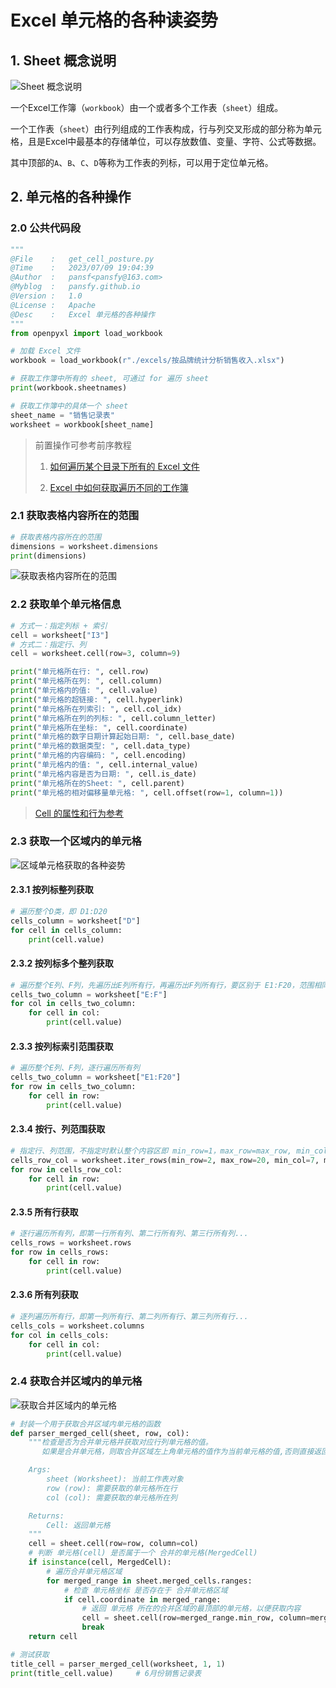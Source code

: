 # Excel 单元格的各种读姿势

## 1. Sheet 概念说明

![Sheet 概念说明](https://psf-markdown.oss-cn-shanghai.aliyuncs.com/assets/sheet分解.png?x-oss-process=image)

一个Excel工作簿（`workbook`）由一个或者多个工作表（`sheet`）组成。

一个工作表（`sheet`）由行列组成的工作表构成，行与列交叉形成的部分称为单元格，且是Excel中最基本的存储单位，可以存放数值、变量、字符、公式等数据。

其中顶部的`A`、`B`、`C`、`D`等称为工作表的列标，可以用于定位单元格。

## 2. 单元格的各种操作

### 2.0 公共代码段

```python
"""
@File    :   get_cell_posture.py
@Time    :   2023/07/09 19:04:39
@Author  :   pansf<pansfy@163.com>
@Myblog  :   pansfy.github.io
@Version :   1.0
@License :   Apache
@Desc    :   Excel 单元格的各种操作
"""
from openpyxl import load_workbook

# 加载 Excel 文件
workbook = load_workbook(r"./excels/按品牌统计分析销售收入.xlsx")

# 获取工作簿中所有的 sheet, 可通过 for 遍历 sheet
print(workbook.sheetnames)

# 获取工作簿中的具体一个 sheet
sheet_name = "销售记录表"
worksheet = workbook[sheet_name]
```

> 前置操作可参考前序教程
>
> 1. [如何遍历某个目录下所有的 Excel 文件](https://pansfy.github.io/python_work/traverse_files/)
>
> 2. [Excel 中如何获取遍历不同的工作簿](https://pansfy.github.io/python_work/traverse_sheets/)

### 2.1 获取表格内容所在的范围

```python
# 获取表格内容所在的范围
dimensions = worksheet.dimensions
print(dimensions)
```

![获取表格内容所在的范围](https://psf-markdown.oss-cn-shanghai.aliyuncs.com/assets/image-20230709211845281.png?x-oss-process=image)

### 2.2 获取单个单元格信息

```python
# 方式一：指定列标 + 索引
cell = worksheet["I3"]
# 方式二：指定行、列
cell = worksheet.cell(row=3, column=9)

print("单元格所在行: ", cell.row)
print("单元格所在列: ", cell.column)
print("单元格内的值: ", cell.value)
print("单元格的超链接: ", cell.hyperlink)
print("单元格所在列索引: ", cell.col_idx)
print("单元格所在列的列标: ", cell.column_letter)
print("单元格所在坐标: ", cell.coordinate)
print("单元格的数字日期计算起始日期: ", cell.base_date)
print("单元格的数据类型: ", cell.data_type)
print("单元格的内容编码: ", cell.encoding)
print("单元格内的值: ", cell.internal_value)
print("单元格内容是否为日期: ", cell.is_date)
print("单元格所在的Sheet: ", cell.parent)
print("单元格的相对偏移量单元格: ", cell.offset(row=1, column=1))
```

> [Cell 的属性和行为参考](https://openpyxl.readthedocs.io/en/stable/api/openpyxl.cell.cell.html#openpyxl.cell.cell.Cell)

### 2.3 获取一个区域内的单元格

![区域单元格获取的各种姿势](https://psf-markdown.oss-cn-shanghai.aliyuncs.com/assets/image-20230710113708242.png?x-oss-process=image)

#### 2.3.1 按列标整列获取

```python
# 遍历整个D类，即 D1:D20
cells_column = worksheet["D"]
for cell in cells_column:
    print(cell.value)
```

#### 2.3.2 按列标多个整列获取

```python
# 遍历整个E列、F列，先遍历出E列所有行，再遍历出F列所有行，要区别于 E1:F20，范围相同，但遍历方式不同
cells_two_column = worksheet["E:F"]
for col in cells_two_column:
    for cell in col:
        print(cell.value)
```

#### 2.3.3 按列标索引范围获取

```python
# 遍历整个E列、F列，逐行遍历所有列
cells_two_column = worksheet["E1:F20"]
for row in cells_two_column:
    for cell in row:
        print(cell.value)
```

#### 2.3.4 按行、列范围获取

```python
# 指定行、列范围，不指定时默认整个内容区即 min_row=1，max_row=max_row, min_col=1, max_col=max_col
cells_row_col = worksheet.iter_rows(min_row=2, max_row=20, min_col=7, max_col=9)
for row in cells_row_col:
    for cell in row:
        print(cell.value)
```

#### 2.3.5 所有行获取

```python
# 逐行遍历所有列，即第一行所有列、第二行所有列、第三行所有列...
cells_rows = worksheet.rows
for row in cells_rows:
    for cell in row:
        print(cell.value)
```

#### 2.3.6 所有列获取

```python
# 逐列遍历所有行，即第一列所有行、第二列所有行、第三列所有行...
cells_cols = worksheet.columns
for col in cells_cols:
    for cell in col:
        print(cell.value)
```

### 2.4 获取合并区域内的单元格

![获取合并区域内的单元格](https://psf-markdown.oss-cn-shanghai.aliyuncs.com/assets/image-20230709222227723.png?x-oss-process=image)

```python
# 封装一个用于获取合并区域内单元格的函数
def parser_merged_cell(sheet, row, col):
    """检查是否为合并单元格并获取对应行列单元格的值。
       如果是合并单元格，则取合并区域左上角单元格的值作为当前单元格的值,否则直接返回该单元格的值

    Args:
        sheet (Worksheet): 当前工作表对象
        row (row): 需要获取的单元格所在行
        col (col): 需要获取的单元格所在列

    Returns:
        Cell: 返回单元格
    """
    cell = sheet.cell(row=row, column=col)
    # 判断 单元格(cell) 是否属于一个 合并的单元格(MergedCell)
    if isinstance(cell, MergedCell):
        # 遍历合并单元格区域
        for merged_range in sheet.merged_cells.ranges:
            # 检查 单元格坐标 是否存在于 合并单元格区域
            if cell.coordinate in merged_range:
                # 返回 单元格 所在的合并区域的最顶部的单元格，以便获取内容
                cell = sheet.cell(row=merged_range.min_row, column=merged_range.min_col)
                break
    return cell

# 测试获取
title_cell = parser_merged_cell(worksheet, 1, 1)
print(title_cell.value)		# 6月份销售记录表
```

